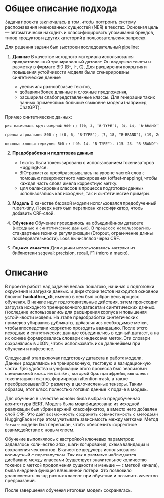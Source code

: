 # Общее описание подхода

Задача проекта заключалась в том, чтобы построить систему распознавания именованных сущностей (NER) в текстах. Основная цель — автоматически находить и классифицировать упоминания брендов, типов продуктов и других категорий в пользовательских запросах.

Для решения задачи был выстроен последовательный pipeline:

1. **Данные**
   В качестве исходного материала использовался предоставленный тренировочный датасет. Он содержал тексты и разметку в формате BIO (B-, I-, O). Для расширения покрытия и повышения устойчивости модели были сгенерированы синтетические данные:

   * увеличили разнообразие текстов,
   * добавили более длинные и сложные предложения,
   * расширили слабопредставленные классы.
     Для генерации таких данных применялись большие языковые модели (например, ChatGPT).

Пример синтетических данных:

```txt
рис националь круглозерный 900 г; [(0, 3, "B-TYPE"), (4, 14, "B-BRAND"), (28, 33, "B-VOLUME")]

гречка агроальянс 800 г; [(0, 6, "B-TYPE"), (7, 18, "B-BRAND"), (19, 24, "B-VOLUME")]

овсяные хлопья геркулес 500 г; [(0, 14, "B-TYPE"), (15, 23, "B-BRAND"), (24, 29, "B-VOLUME")]

```

2. **Предобработка и подготовка данных**

   * Тексты были токенизированы с использованием токенизаторов HuggingFace.
   * BIO-разметка преобразовывалась на уровне частей слов с помощью поверхностного маскирования (offset-mapping), чтобы каждая часть слова имела корректную метку.
   * Для балансировки классов в процессе подготовки данных использовались как исходные, так и синтетические примеры.

3. **Модель**
   В качестве базовой модели использовался предобученный rubert-tiny. Поверх него был переписан классификатор, чтобы добавить CRF-слой.

4. **Обучение**
   Обучение проводилось на объединённом датасете (исходные и синтетические данные). В процессе использовались стандартные техники регуляризации (Dropout, ограничение длины последовательности). Loss вычислялся через CRF.

5. **Оценка качества**
   Для оценки использовались метрики из библиотеки seqeval: precision, recall, F1 (micro и macro).

# Описание

В проекте работа над задачей велась пошагово, начиная с подготовки окружения и загрузки данных. В директории тестов находится основной блокнот **hackathon\_x5**, именно в нем был собран весь процесс обучения. В начале идут подготовительные действия, затем происходит загрузка исходного тренировочного датасета и синтетических данных. Последние использовались для расширения корпуса и повышения устойчивости модели. На этапе предобработки синтетических примеров убирались дубликаты, добавлялись необходимые метки, чтобы впоследствии корректно проводить валидацию. После этого исходные и синтетические данные объединялись в единый датасет, а на их основе формировались словари с индексами меток. Эти словари сохранялись в JSON, чтобы использовать их в дальнейшем при обучении и инференсе.

Следующий этап включал подготовку датасета к работе модели. Данные разделялись на тренировочную, тестовую и валидационную части. Для удобства и унификации этого процесса был реализован специальный класс `NerDataSet`, который брал датафрейм, выполнял токенизацию текстов, формировал attention mask, а также преобразовывал BIO-разметку в целочисленные тензоры. Таким образом, этот класс полностью готовил данные к подаче в модель.

Для обучения в качестве основы была выбрана предобученная архитектура BERT. Модель была модифицирована: из исходной реализации был убран верхний классификатор, а вместо него добавлен слой CRF. Это даёт возможность сохранить совместимость с методами HuggingFace и при этом учитывать зависимость между метками. Метод `forward` модели был переписан, чтобы обеспечить корректное взаимодействие с новым слоем.

Обучение выполнялось с настройкой ключевых параметров: задавалось количество эпох, шаги логирования, схема валидации и сохранения чекпоинтов. В качестве шедулера использовался косинусный с перезапуском. Так как в разметке наблюдается дисбаланс между классами (существует значительное количество токенов с меткой продолжения сущности и меньше — с меткой начала), была внедрена функция взвешенной потери. Это позволило уравновесить вклад разных классов при обучении и повысить качество предсказаний.

После завершения обучения итоговая модель сохранялась.
